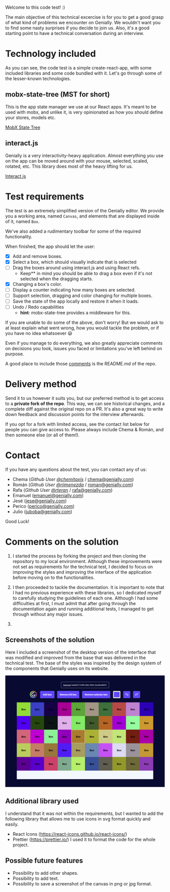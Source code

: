 Welcome to this code test! :)

The main objective of this technical excercise is for you to get a good grasp of what kind of problems we encounter on Genially. We wouldn't want you to find some nasty surprises if you decide to join us. Also, it's a good starting point to have a technical conversation during an interview. 

# Technology included

As you can see, the code test is a simple create-react-app, with some included libraries and some code bundled with it. Let's go through some of the lesser-known technologies.

## mobx-state-tree (MST for short)

This is the app state manager we use at our React apps. It's meant to be used with mobx, and unlike it, is very opinionated as how you should define your stores, models etc.

[MobX State Tree](https://github.com/mobxjs/mobx-state-tree)

## interact.js

Genially is a very interactivity-heavy application. Almost everything you use on the app can be moved around with your mouse, selected, scaled, rotated, etc. This library does most of the heavy lifting for us.

[Interact js](https://interactjs.io/)

# Test requirements

The test is an extremely simplified version of the Genially editor. We provide you a working area, named `Canvas`, and elements that are displayed inside of it, named `Box`.

We've also added a rudimentary toolbar for some of the required functionality.

When finished, the app should let the user:

- [X] Add and remove boxes.
- [X] Select a box, which should visually indicate that is selected
- [ ] Drag the boxes around using interact.js and using React refs.
  - Keep** in mind you should be able to drag a box even if it's not selected when the dragging starts.
- [X] Changing a box's color.
- [ ] Display a counter indicating how many boxes are selected.
- [ ] Support selection, dragging and color changing for multiple boxes.
- [ ] Save the state of the app locally and restore it when it loads.
- [ ] Undo / Redo capabilities
  - **hint**: mobx-state-tree provides a middleware for this.

If you are unable to do some of the above, don't worry! But we would ask to at least explain what went wrong, how you would tackle the problem, or if you have no idea whatsoever 😃 

Even if you manage to do everything, we also greatly appreciate comments on decisions you took, issues you faced or limitations you've left behind on purpose.

A good place to include those [comments](#comments-on-the-solution) is the README.md of the repo. 

# Delivery method

Send it to us however it suits you, but our preferred method is to get access to a **private fork of the repo**. This way, we can see historical changes, and a complete diff against the original repo on a PR. It's also a great way to write down feedback and discussion points for the interview afterwards.

If you opt for a fork with limited access, see the contact list below for people you can give access to. Please always include Chema & Román, and then someone else (or all of them!).

# Contact

If you have any questions about the test, you can contact any of us:

- Chema (<em>Github User [@chemitaxis](https://github.com/chemitaxis)</em> / chema@genially.com)
- Román (<em>Github User [@rjimenezda](https://github.com/rjimenezda)</em> / roman@genially.com)
- Rafa (<em>Github User [@rteran](https://github.com/rteran)</em> / rafa@genially.com)
- Emanuel (emanuel@genially.com)
- Jesé (jese@genially.com)
- Perico (perico@genially.com)
- Julio (juboba@genially.com)

Good Luck!

# Comments on the solution

1) I started the process by forking the project and then cloning the repository to my local environment. Although these improvements were not set as requirements for the technical test, I decided to focus on improving the styles and improving the interface of the application before moving on to the functionalities.

2) I then proceeded to tackle the documentation. It is important to note that I had no previous experience with these libraries, so I dedicated myself to carefully studying the guidelines of each one. Although I had some difficulties at first, I must admit that after going through the documentation again and running additional tests, I managed to get through without any major issues.

3) 

## Screenshots of the solution

Here I included a screenshot of the desktop version of the interface that was modified and improved from the base that was delivered in the technical test. The base of the styles was inspired by the design system of the components that Genially uses on its website.

![Interface Screenshot](/public/screenshot.png)


## Additional library used

I understand that it was not within the requirements, but I wanted to add the following library that allows me to use icons in svg format quickly and easily.

- React Icons (https://react-icons.github.io/react-icons/)
- Prettier (https://prettier.io/) I used it to format the code for the whole project.

## Possible future features

- Possibility to add other shapes.
- Possibility to add text.
- Possibility to save a screenshot of the canvas in png or jpg format.